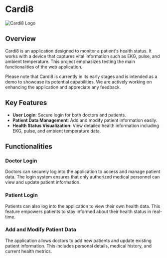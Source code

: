 # Cardi8

![Cardi8 Logo](assets/LogoCardi8.png)

## Overview
Cardi8 is an application designed to monitor a patient's health status. It works with a device that captures vital information such as EKG, pulse, and ambient temperature. This project emphasizes testing the main functionalities of the web application.

Please note that Cardi8 is currently in its early stages and is intended as a demo to showcase its potential capabilities. We are actively working on enhancing the application and appreciate any feedback.

## Key Features
- **User Login**: Secure login for both doctors and patients.
- **Patient Data Management**: Add and modify patient information easily.
- **Health Status Visualization**: View detailed health information including EKG, pulse, and ambient temperature data.

## Functionalities

### Doctor Login
Doctors can securely log into the application to access and manage patient data. The login system ensures that only authorized medical personnel can view and update patient information.

### Patient Login
Patients can also log into the application to view their own health data. This feature empowers patients to stay informed about their health status in real-time.

### Add and Modify Patient Data
The application allows doctors to add new patients and update existing patient information. This includes personal details, medical history, and current health metrics.
